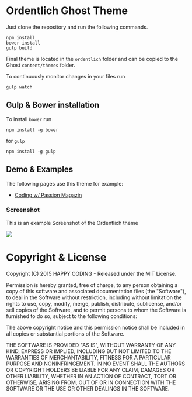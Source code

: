 # Ordentlich Ghost Theme

Just clone the repository and run the following commands.

```
npm install
bower install
gulp build
```

Final theme is located in the `ordentlich` folder and can be copied to the Ghost `content/themes` folder.

To continuously monitor changes in your files run

`gulp watch`

## Gulp & Bower installation

To install `bower` run

`npm install -g bower`

for `gulp`

`npm install -g gulp`

## Demo & Examples

The following pages use this theme for example:

- [Coding w/ Passion Magazin](http://mag.codingwithpassion.com/)

### Screenshot

This is an example Screenshot of the Ordentlich theme

![](https://github.com/happy-coding/ordentlich/blob/master/Ordentlich-Theme-Shot.jpg)

# Copyright & License

Copyright (C) 2015 HAPPY CODING - Released under the MIT License.

Permission is hereby granted, free of charge, to any person obtaining a copy of this software and associated documentation files (the "Software"), to deal in the Software without restriction, including without limitation the rights to use, copy, modify, merge, publish, distribute, sublicense, and/or sell copies of the Software, and to permit persons to whom the Software is furnished to do so, subject to the following conditions:

The above copyright notice and this permission notice shall be included in all copies or substantial portions of the Software.

THE SOFTWARE IS PROVIDED "AS IS", WITHOUT WARRANTY OF ANY KIND, EXPRESS OR IMPLIED, INCLUDING BUT NOT LIMITED TO THE WARRANTIES OF MERCHANTABILITY, FITNESS FOR A PARTICULAR PURPOSE AND NONINFRINGEMENT. IN NO EVENT SHALL THE AUTHORS OR COPYRIGHT HOLDERS BE LIABLE FOR ANY CLAIM, DAMAGES OR OTHER LIABILITY, WHETHER IN AN ACTION OF CONTRACT, TORT OR OTHERWISE, ARISING FROM, OUT OF OR IN CONNECTION WITH THE SOFTWARE OR THE USE OR OTHER DEALINGS IN THE SOFTWARE.
